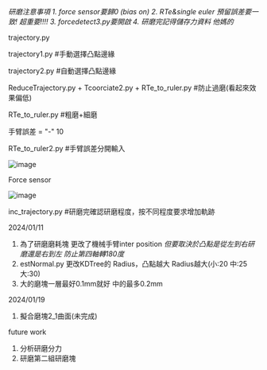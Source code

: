 *研磨注意事項*
*1. force sensor要歸0 (bias on)
2. RTe&single euler 預留誤差要一致! 超重要!!!!
3. forcedetect3.py要開啟
4. 研磨完記得儲存力資料 他媽的*

trajectory.py

trajectory1.py  #手動選擇凸點邊緣

trajectory2.py  #自動選擇凸點邊緣

ReduceTrajectory.py + Tcoorciate2.py + RTe_to_ruler.py   #防止過磨(看起來效果偏低)

RTe_to_ruler.py  #粗磨+細磨

手臂誤差 = "-" 10


RTe_to_ruler2.py  #手臂誤差分開輸入 

![image](https://github.com/yoriii2000/fuckuhsuzting/assets/111038997/f6ea2b25-d827-4232-91d0-006fa44feb78)


Force sensor 

![image](https://github.com/yoriii2000/fuckuhsuzting/assets/111038997/23880a50-f6be-44f4-ba98-27e4476bc0c9)



inc_trajectory.py  #研磨完確認研磨程度，按不同程度要求增加軌跡


2024/01/11
1. 為了研磨磨耗塊
更改了機械手臂inter position
*但要取決於凸點是從左到右研磨還是右到左*
*防止第四軸轉180度*
2. estNormal.py 更改KDTree的 Radius，凸點越大 Radius越大(小:20 中:25 大:30)
3. 大的磨塊一層最好0.1mm就好 中的最多0.2mm

2024/01/19
1. 擬合磨塊2_1曲面(未完成)

future work
  1. 分析研磨分力
  2. 研磨第二組研磨塊
